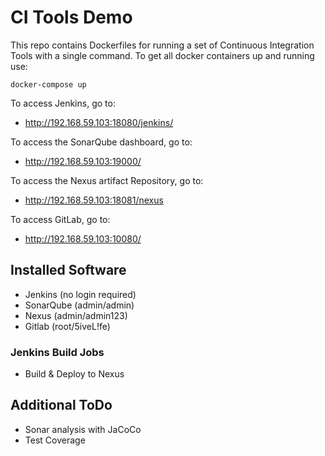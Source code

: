 # CI Tools Demo

This repo contains Dockerfiles for running a set of Continuous Integration Tools with a single command.
To get all docker containers up and running use:

```
docker-compose up
```

To access Jenkins, go to:

- http://192.168.59.103:18080/jenkins/

To access the SonarQube dashboard, go to:

- http://192.168.59.103:19000/

To access the Nexus artifact Repository, go to:

- http://192.168.59.103:18081/nexus

To access GitLab, go to:

- http://192.168.59.103:10080/

## Installed Software

- Jenkins (no login required)
- SonarQube (admin/admin)
- Nexus (admin/admin123)
- Gitlab (root/5iveL!fe)

### Jenkins Build Jobs

- Build & Deploy to Nexus

## Additional ToDo

- Sonar analysis with JaCoCo
- Test Coverage
